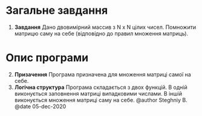 # Загальне завдання
1. **Завдання**
	Дано двовимірний массив з N x N цілих чисел. Помножити матрицю саму на себе (відповідно до правил множення матриць).

# Опис програми
2. **Призачення**
	Програма призначена для множення матриці самої на себе.
3. **Логічна структура**
	Програма складається з двох функцій. В одній виконується заповнення матриці випадковими числами. В іншій виконується множення матриці саму на себе.
@author Steghniy B.
@date 05-dec-2020

